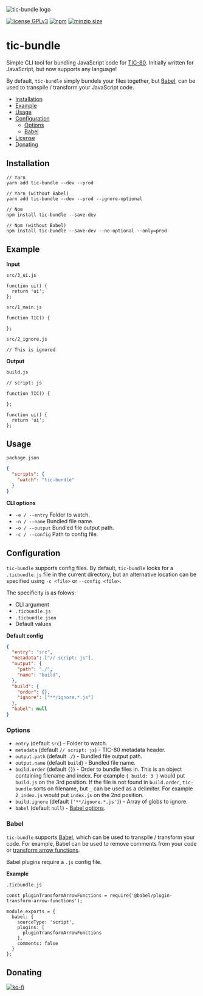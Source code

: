 ![tic-bundle logo](https://i.imgur.com/YpexCm4.png)

[![license GPLv3](https://img.shields.io/badge/license-GPLv3-blue.svg)](https://www.gnu.org/licenses/gpl-3.0)
[![npm](https://img.shields.io/npm/v/tic-bundle?label=npm)](https://www.npmjs.com/package/tic-bundle)
[![minzip size](https://img.shields.io/bundlephobia/minzip/tic-bundle.svg)](https://bundlephobia.com/result?p=tic-bundle@2.4.3)

# tic-bundle

Simple CLI tool for bundling JavaScript code for [TIC-80](https://tic.computer/). Initially written for JavaScript, but now supports any language!

By default, `tic-bundle` simply bundels your files together, but [Babel](https://babeljs.io/docs/en/), can be used to transpile / transform your JavaScript code.

 - [Installation](#installation)
 - [Example](#example)
 - [Usage](#usage)
 - [Configuration](#configuration)
   - [Options](#options)
   - [Babel](#babel)
 - [License](./LICENSE)
 - [Donating](#donating)


## Installation

```
// Yarn
yarn add tic-bundle --dev --prod

// Yarn (without Babel)
yarn add tic-bundle --dev --prod --ignore-optional

// Npm
npm install tic-bundle --save-dev

// Npm (without Babel)
npm install tic-bundle --save-dev --no-optional --only=prod
```

## Example

<b>Input</b>

`src/3_ui.js`

```
function ui() {
  return 'ui';
};
```

`src/1_main.js`

```
function TIC() {

};
```

`src/2_ignore.js`

```
// This is ignored
```

<b>Output</b>

`build.js`

```
// script: js

function TIC() {

};

function ui() {
  return 'ui';
};
```

## Usage

`package.json`

```JSON
{
  "scripts": {
    "watch": "tic-bundle"
  }
}
```

<b>CLI options</b>

 - `-e / --entry` Folder to watch.
 - `-n / --name` Bundled file name.
 - `-o / --output` Bundled file output path.
 - `-c / --config` Path to config file.

## Configuration

`tic-bundle` supports config files. By default, `tic-bundle` looks for a `.ticbundle.js` file in the current directory, but an alternative location can be specified using `-c <file>` or `--config <file>`. 

The specificity is as folows:

 - CLI argument
 - `.ticbundle.js`
 - `.ticbundle.json`
 - Default values

<b>Default config</b>

```JSON
{
  "entry": "src",
  "metadata": ["// script: js"],
  "output": {
    "path": "./",
    "name": "build",
  },
  "build": {
    "order": {},
    "ignore": ["**/ignore.*.js"]
  },
  "babel": null
}
```

### Options

 - `entry` (default `src`) - Folder to watch.
 - `metadata` (default `// script: js`) - TIC-80 metadata header.
 - `output.path` (default `./`) - Bundled file output path.
 - `output.name` (default `build`) - Bundled file name.
 - `build.order` (default `{}`) - Order to bundle files in. This is an object containing filename and index. For example `{ build: 3 }` would put `build.js` on the 3rd position. If the file is not found in `build.order`, `tic-bundle` sorts on filename, but `_` can be used as a delimiter. For example `2_index.js` would put `index.js` on the 2nd position.
 - `build.ignore` (default `['**/ignore.*.js']`) - Array of globs to ignore.
 - `babel` (default `null`) - [Babel options](https://babeljs.io/docs/en/options).

### Babel

`tic-bundle` supports [Babel](https://babeljs.io/docs/en/), which can be used to transpile / transform your code. For example, Babel can be used to remove comments from your code or [transform arrow functions](https://babeljs.io/docs/en/babel-plugin-transform-arrow-functions).

Babel plugins require a `.js` config file.

<b>Example</b>

`.ticbundle.js`

```JS
const pluginTransformArrowFunctions = require('@babel/plugin-transform-arrow-functions');

module.exports = {
  babel: {
    sourceType: 'script',
    plugins: [
      pluginTransformArrowFunctions
    ],
    comments: false
  }
};

```

## Donating

[![ko-fi](https://www.ko-fi.com/img/githubbutton_sm.svg)](https://ko-fi.com/Y8Y41E23T)
